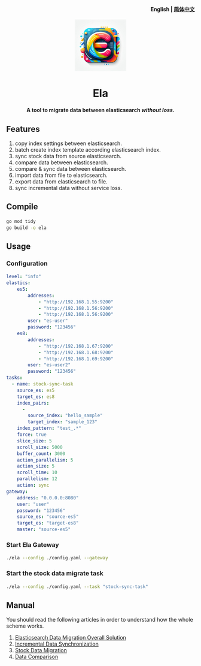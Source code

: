 <h4 align="right"><strong>English</strong> | <a href="https://github.com/CharellKing/ela/blob/master/README_CN.md">简体中文</a></h4>
<p align="center">
    <img src=./logo.png width=138/>
</p>
<h1 align="center">Ela</h1>
<p align="center"><strong>A tool to migrate data between elasticsearch <em>without loss</em>.</strong></p>


## Features
1. copy index settings between elasticsearch.
2. batch create index template according elasticsearch index.
3. sync stock data from source elasticsearch.
4. compare data between elasticsearch.
5. compare & sync data between elasticsearch.
6. import data from file to elasticsearch.
7. export data from elasticsearch to file.
8. sync incremental data without service loss.

## Compile

```bash
go mod tidy
go build -o ela
```

## Usage

### Configuration

```yaml
level: "info"
elastics:
    es5:
        addresses:
            - "http://192.168.1.55:9200"
            - "http://192.168.1.56:9200"
            - "http://192.168.1.56:9200"
        user: "es-user"
        password: "123456"
    es8:
        addresses:
            - "http://192.168.1.67:9200"
            - "http://192.168.1.68:9200"
            - "http://192.168.1.69:9200"
        user: "es-user2"
        password: "123456"
tasks:
  - name: stock-sync-task
    source_es: es5
    target_es: es8
    index_pairs:
      -
        source_index: "hello_sample"
        target_index: "sample_123"
    index_pattern: "test_.*"
    force: true
    slice_size: 5
    scroll_size: 5000
    buffer_count: 3000
    action_parallelism: 5
    action_size: 5
    scroll_time: 10
    parallelism: 12
    action: sync
gateway:
    address: "0.0.0.0:8080"
    user: "user"
    password: "123456"
    source_es: "source-es5"
    target_es: "target-es8"
    master: "source-es5"
```

### Start Ela Gateway

```bash
./ela --config ./config.yaml --gateway
```

### Start the stock data migrate task

```bash
./ela --config ./config.yaml --task "stock-sync-task"
```

## Manual

You should read the following articles in order to understand how the whole scheme works.

1. [Elasticsearch Data Migration Overall Solution](manual/en/01-Elasticsearch%20Data%20Migration%20Overall%20Solution.md)
2. [Incremental Data Synchronization](manual/en/02-Incremental%20Data%20Synchronization.md)
3. [Stock Data Migration](manual/en/03-Stock%20Data%20Migration.md)
4. [Data Comparison](manual/en/04-Data%20Comparison.md)


